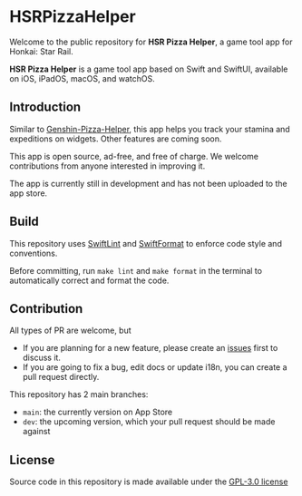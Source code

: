 # HSRPizzaHelper

Welcome to the public repository for **HSR Pizza Helper**, a game tool app for Honkai: Star Rail.

**HSR Pizza Helper** is a game tool app based on Swift and SwiftUI, available on iOS, iPadOS, macOS, and watchOS.

## Introduction

Similar to [Genshin-Pizza-Helper](https://github.com/CanglongCl/Genshin-Pizza-Helper), this app helps you track your stamina and expeditions on widgets. Other features are coming soon.

This app is open source, ad-free, and free of charge. We welcome contributions from anyone interested in improving it.

The app is currently still in development and has not been uploaded to the app store.

## Build

This repository uses [SwiftLint](https://github.com/realm/SwiftLint) and [SwiftFormat](https://github.com/nicklockwood/SwiftFormat) to enforce code style and conventions.

Before committing, run `make lint` and `make format` in the terminal to automatically correct and format the code.

## Contribution

All types of PR are welcome, but
- If you are planning for a new feature, please create an [issues](https://github.com/pizza-studio/HSRPizzaHelper/issues) first to discuss it.
- If you are going to fix a bug, edit docs or update i18n, you can create a pull request directly.

This repository has 2 main branches:
- `main`: the currently version on App Store
- `dev`: the upcoming version, which your pull request should be made against

## License

Source code in this repository is made available under the [GPL-3.0 license](./LICENSE)
